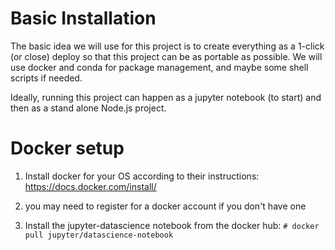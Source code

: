 # Basic Installation

The basic idea we will use for this project is to create everything as a 1-click (or close)
deploy so that this project can be as portable as possible. We will use docker and conda for 
package management, and maybe some shell scripts if needed. 

Ideally, running this project can happen as a jupyter notebook (to start) and then as a stand
alone Node.js project.

# Docker setup

1. Install docker for your OS according to their instructions: https://docs.docker.com/install/
  1. you may need to register for a docker account if you don't have one
 
1. Install the jupyter-datascience notebook from the docker hub:
  `# docker pull jupyter/datascience-notebook`
